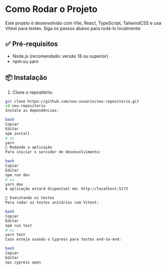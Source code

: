 # Como Rodar o Projeto

Este projeto é desenvolvido com Vite, React, TypeScript, TailwindCSS e usa Vitest para testes. Siga os passos abaixo para rodá-lo localmente:

## ✅ Pré-requisitos

- Node.js (recomendado: versão 18 ou superior)
- npm ou yarn

## 📦 Instalação

1. Clone o repositório:

```bash
git clone https://github.com/seu-usuario/seu-repositorio.git
cd seu-repositorio
Instale as dependências:

bash
Copiar
Editar
npm install
# ou
yarn
🚀 Rodando a aplicação
Para iniciar o servidor de desenvolvimento:

bash
Copiar
Editar
npm run dev
# ou
yarn dev
A aplicação estará disponível em: http://localhost:5173

🧪 Executando os testes
Para rodar os testes unitários com Vitest:

bash
Copiar
Editar
npm run test
# ou
yarn test
Caso esteja usando o Cypress para testes end-to-end:

bash
Copiar
Editar
npx cypress open
